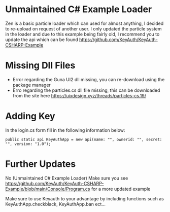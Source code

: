 # Unmaintained C# Example Loader

Zen is a basic particle loader which can used for almost anything, I decided to re-upload on request of another user. I only updated the particle system in the loader and due to this example being fairly old, I recommend you to update the api which can be found https://github.com/KeyAuth/KeyAuth-CSHARP-Example

# Missing Dll Files

* Error regarding the Guna UI2 dll missing, you can re-download using the package manager
* Erro regarding the particles.cs dll file missing, this can be downloaded from the site here https://uixdesign.xyz/threads/particles-cs.19/

# Adding Key

In the login.cs form fill in the following information below:

```public static api KeyAuthApp = new api(name: "", ownerid: "", secret: "", version: "1.0");```

# Further Updates

No (Unmaintained C# Example Loader) Make sure you see https://github.com/KeyAuth/KeyAuth-CSHARP-Example/blob/main/Console/Program.cs for a more updated example 

Make sure to use Keyauth to your advantage by including functions such as KeyAuthApp.checkblack, KeyAuthApp.ban ect...
